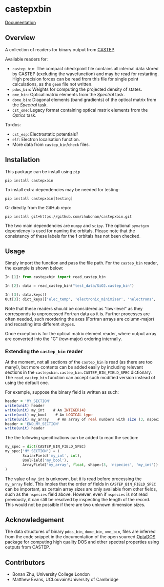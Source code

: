 # castepxbin

[Documentation](https://zhubonan.github.io/castepxbin/)
## Overview

A collection of readers for binary output from [CASTEP](http://www.castep.org).

Available readers for:

- `castep_bin`: The compact checkpoint file contains all internal data stored by CASTEP (excluding the wavefunction) and may be read for restarting. High precision forces can be read from this file for single point calculations, as the `geom` file not written.
- `pdos_bin`: Weights for computing the projected density of states.
- `ome_bin`: Optical matrix elements from the *Spectral* task.
- `dome_bin`: Diagonal elements (band gradients) of the optical matrix from the *Spectral* task.
- `cst_ome`: Legacy format containing optical matrix elements from the *Optics* task.


To-dos:

- `cst_esp`: Electrostatic potentials?
- `elf`: Electron localsation function.
- More data from `castep_bin`/`check` files.


## Installation

This package can be install using `pip`

```
pip install castepxbin
```

To install extra dependencies may be needed for testing:

```
pip install castepxbin[testing]
```

Or directly from the GitHub repo:

```
pip install git+https://github.com/zhubonan/castepxbin.git
```

The two main dependencies are `numpy` and `scipy`.
The optional `pymatgen` dependency is used for naming the orbitals.
Please note that the consistency of these labels for the f orbitals has not been checked.

## Usage

Simply import the function and pass the file path. For the `castep_bin` reader, the example is shown below:

```python
In [1]: from castepxbin import read_castep_bin

In [2]: data = read_castep_bin("test_data/SiO2.castep_bin")

In [3]: data.keys()
Out[3]: dict_keys(['elec_temp', 'electronic_minimizer', 'nelectrons', 'nup', 'ndown', 'spin', 'charge', 'spin_treatment', 'num_ions_orig', 'max_ions_in_species_orig', 'real_lattice_orig', 'recip_lattice_orig', 'num_species_orig', 'num_ions_in_species_orig', 'ionic_positions', 'species_symbol_orig', 'num_ions', 'max_ions_in_species', 'real_lattice', 'recip_lattice', 'num_species', 'num_ions_in_species', 'species_symbol', 'nkpts', 'kpoints', 'kpoint_weights', 'found_ground_state_wavefunction', 'found_ground_state_density', 'total_energy', 'fermi_energy', 'nbands', 'nspins', 'occupancies', 'eigenvalues', 'kpoints_of_eigenvalues', 'ngx_fine', 'ngy_fine', 'ngz_fine', 'spin_density', 'charge_density', 'fermi_energy_second_spin', 'forces'])
```

Note that these readers should be considered as "low-level" as they corresponds to unprocessed Fortran data as it is. Further processes are often needed, such reordering the axes (Fortran arrays are column-major) and recasting into different `dtype`s.

Once exception is for the optical matrix element reader, where output array are converted into the "C" (row-major) ordering internally.

### Extending the `castep_bin` reader

At the moment, not all sections of the `castep_bin` is read (as there are too many!), but more contents can be added easily by including relevant sections in the `castepxbin.castep_bin.CASTEP_BIN_FIELD_SPEC` dictionary. The `read_castep_bin` function can accept such modified version instead of using the default one.

For example, suppose the binary field is written as such:

```fortran
header = 'MY_SECTION'
write(unit) header
write(unit) my_int    # An INTEGER(4)
write(unit) my_bool    # An LOGICAL type
write(unit) my_array    # An array of real numbers with size (3, nspecies, my_int)
header = 'END_MY_SECTION'
write(unit) header
```

The the following specifications can be added to read the section:

```python
my_spec = dict(CASTEP_BIN_FIELD_SPEC)
my_spec['MY_SECTION'] = (
        ScalarField('my_int', int),
        BoolField('my_bool'),
        ArrayField('my_array', float, shape=(3, 'nspecies', 'my_int'))
)
```

The value of `my_int` is unknown, but it is read before processing the `my_array` field.
This imples that the order of fields in `CASTEP_BIN_FIELD_SPEC` can be important, as certain array sizes are only available from other fields, such as the `nspecies` field above.
However, even if `nspecies` is not read previously, it can still be resolved by inspecting the length of the record.
This would not be possible if there are two unknown dimension sizes.

## Acknowledgement

The data structures of binary `pdos_bin`, `dome_bin`, `ome_bin`, files are inferred from the code snippet
in the documentation of the open sourced [OptaDOS](https://github.com/optados-developers/optados) package for computing high quality DOS and other spectral properties using outputs from CASTEP.

## Contributors

- Bonan Zhu, University College London
- Matthew Evans, UCLouvain/University of Cambridge
